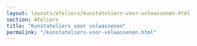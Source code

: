 ```yaml
---
layout: layouts/ateliers/kunstateliers-voor-volwassenen.html
section: Ateliers
title: "Kunstateliers voor volwassenen"
permalink: "/kunstateliers-voor-volwassenen.html"
---
```

